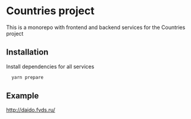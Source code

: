 # Countries project

This is a monorepo with frontend and backend services for the Countries project

## Installation


Install dependencies for all services
```bash
  yarn prepare
```

## Example

http://daido.fvds.ru/

